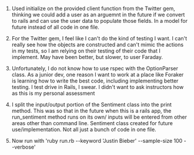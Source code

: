 1. Used initialize on the provided client function from the Twitter gem, thinking we could add a user as an arguemnt in the future if we convert to rails and can use the user data to populate those fields. In a model for future instead of all code in one file.

2. For the Twitter gem, I feel like I can't do the kind of testing I want. I can't really see how the objects are constructed and can't mimic the actions in my tests, so I am relying on their testing of their code that I implement. May have been better, but slower, to user Faraday.

3. Unfortunately, I do not know how to use rspec with the OptionParser class. As a junior dev, one reason I want to work at a place like Foraker is learning how to write the best code, including implementing better testing. I test drive in Rails, I swear. I didn't want to ask instructors how as this is my personal assessment

4. I split the input/output portion of the Sentiment class into the print method. This was so that in the future when this is a rails app, the run_sentiment method runs on its own/ inputs will be entered from other areas other than command line. Sentiment class created for future use/implementation. Not all just a bunch of code in one file.

5. Now run with 'ruby run.rb --keyword 'Justin Bieber' --sample-size 100 --verbose'
